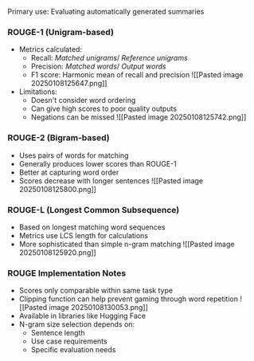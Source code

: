 Primary use: Evaluating automatically generated summaries

### ROUGE-1 (Unigram-based)
- Metrics calculated:
  - Recall: $Matched\ unigrams /\ Reference\ unigrams$
  - Precision: $Matched\ words /\ Output\ words$
  - F1 score: Harmonic mean of recall and precision
![[Pasted image 20250108125647.png]]
- Limitations:
  - Doesn't consider word ordering
  - Can give high scores to poor quality outputs
  - Negations can be missed
![[Pasted image 20250108125742.png]]

### ROUGE-2 (Bigram-based)
- Uses pairs of words for matching
- Generally produces lower scores than ROUGE-1
- Better at capturing word order
- Scores decrease with longer sentences
![[Pasted image 20250108125800.png]]

### ROUGE-L (Longest Common Subsequence)
- Based on longest matching word sequences
- Metrics use LCS length for calculations
- More sophisticated than simple n-gram matching
![[Pasted image 20250108125920.png]]

### ROUGE Implementation Notes
- Scores only comparable within same task type
- Clipping function can help prevent gaming through word repetition
![[Pasted image 20250108130053.png]]
- Available in libraries like Hugging Face
- N-gram size selection depends on:
  - Sentence length
  - Use case requirements
  - Specific evaluation needs